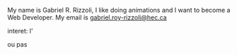 My name is Gabriel R. Rizzoli, I like doing animations and I want to become a Web Developer.
My email is gabriel.roy-rizzoli@hec.ca

interet: l'

ou pas